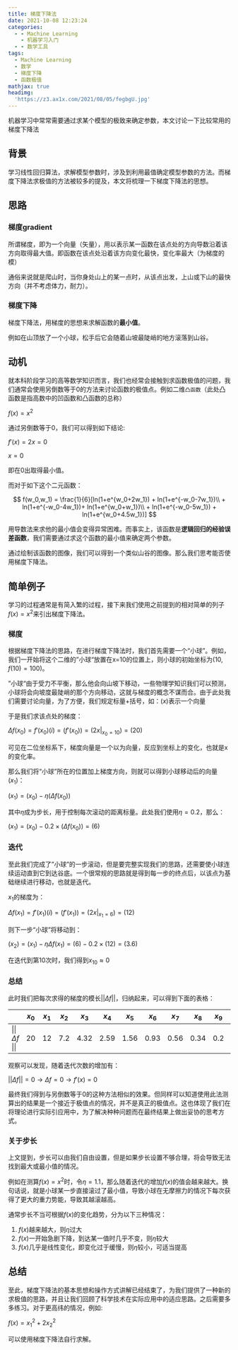 ```yaml
---
title: 梯度下降法
date: 2021-10-08 12:23:24
categories:
  - - Machine Learning
    - 机器学习入门
  - - 数学工具
tags:
  - Machine Learning
  - 数学
  - 梯度下降
  - 函数极值
mathjax: true
headimg:
  'https://z3.ax1x.com/2021/08/05/fegbgU.jpg'
---
```


机器学习中常常需要通过求某个模型的极致来确定参数，本文讨论一下比较常用的梯度下降法
<!-- more -->

## 背景

学习线性回归算法，求解模型参数时，涉及到利用最值确定模型参数的方法。而梯度下降法求极值的方法被较多的提及，本文将梳理一下梯度下降法的思想。

## 思路

### 梯度gradient

所谓梯度，即为一个向量（矢量），用以表示某一函数在该点处的方向导数沿着该方向取得最大值。即函数在该点处沿着该方向变化最快，变化率最大（为梯度的模）

通俗来说就是爬山时，当你身处山上的某一点时，从该点出发，上山或下山的最快方向（并不考虑体力，耐力）。

### 梯度下降

梯度下降法，用梯度的思想来求解函数的**最小值**。

例如在山顶放了一个小球，松手后它会随着山坡最陡峭的地方滚落到山谷。

## 动机

就本科阶段学习的高等数学知识而言，我们也经常会接触到求函数极值的问题，我们通常会使用另倒数等于0的方法来讨论函数的极值点。例如二维`凸函数`（此处凸函数是指高数中的凹函数和凸函数的总称）

$f(x) = x^2$

通过另倒数等于0，我们可以得到如下结论:

$f'(x) = 2x = 0$

$x = 0$

即在0出取得最小值。

而对于如下这个二元函数：

$$
f(w_0,w_1) = \frac{1}{6}[ln(1+e^{w_0+2w_1}) + ln(1+e^{-w_0-7w_1})\\ + ln(1+e^{-w_0-4w_1})+ ln(1+e^{w_0+w_1})\\ + ln(1+e^{-w_0-5w_1}) + ln(1+e^{w_0+4.5w_1})]
$$

用导数法来求他的最小值会变得异常困难。而事实上，该函数是**逻辑回归的经验误差函数**，我们需要通过求这个函数的最小值来确定两个参数。

通过绘制该函数的图像，我们可以得到一个类似山谷的图像。那么我们思考能否使用梯度下降法。

## 简单例子

学习的过程通常是有简入繁的过程，接下来我们使用之前提到的相对简单的列子$f(x) = x^2$来引出梯度下降法。

### 梯度

根据梯度下降法的思路，在进行梯度下降法时，我们首先需要一个“小球”。例如，我们一开始将这个二维的”小球“放置在x=10的位置上，则小球的初始坐标为$(10,f(10)=100)$。

”小球“由于受力不平衡，那么他会向山坡下移动，一些物理学知识我们可以预测，小球将会向坡度最陡峭的那个方向移动，这就与梯度的概念不谋而合。由于此处我们需要讨论向量，为了方便，我们规定标量+括号，如：$(x)$表示一个向量

于是我们求该点处的梯度：

$\Delta f(x_0) = f'(x_0)(i) = (f'(x_0)) = (2x|_{x_0 = 10}) = (20)$

可见在二位坐标系下，梯度向量是一个以为向量，反应到坐标上的变化，也就是x的变化率。

那么我们将“小球”所在的位置加上梯度方向，则就可以得到小球移动后的向量$(x_1)$：

$(x_1) = (x_0) - \eta(\Delta f(x_0))$

其中$\eta$成为步长，用于控制每次滚动的距离标量。此处我们使用$\eta = 0.2$，那么：

$(x_1) = (x_0) - 0.2\times (\Delta f(x_0)) = (6)$

### 迭代

至此我们完成了”小球”的一步滚动，但是要完整实现我们的思路，还需要使小球连续运动直到它到达谷底。一个很常规的思路就是得到每一步的终点后，以该点为基础继续进行移动，也就是迭代。

$x_1$的梯度为：

$\Delta f(x_1) = f'(x_1)(i) = (f'(x_1)) = (2x|_{x_1=6}) = (12)$

则下一步“小球”将移动到：

$(x_2) = (x_1) - \eta \Delta f(x_1) = (6) - 0.2 \times (12) = (3.6)$

在迭代到第10次时，我们得到$x_{10} \approx 0$

### 总结

此时我们把每次求得的梯度的模长$||\Delta f||$，归纳起来，可以得到下面的表格：

|                 | $x_0$ | $x_1$ | $x_2$ | $x_3$ | $x_4$ | $x_5$ | $x_6$ | $x_7$ | $x_8$ | $x_9$ | $x_{10}$ |
| --------------- | ----- | ----- | ----- | ----- | ----- | ----- | ----- | ----- | ----- | ----- | -------- |
| \|\| $\Delta  f$ \|\| | 20    | 12    | 7.2   | 4.32  | 2.59  | 1.56  | 0.93  | 0.56  | 0.34  | 0.2   | 0.12     |

观察可以发现，随着迭代次数的增加有：

$||\Delta  f|| = 0 \to \Delta f = 0 \to f'(x) = 0$

最终我们得到与另倒数等于0的这种方法相似的效果。但同样可以知道使用此法测算出的结果是一个接近于极值点的情况，并不是真正的极值点。这也体现了我们在将理论进行实际引应用中，为了解决种种问题而在最终结果上做出妥协的思考方式。

### 关于步长

上文提到，步长可以由我们自由设置，但是如果步长设置不够合理，将会导致无法找到最大或最小值的情况。

例如在测算$f(x) = x^2$时，令$\eta = 1.1$，那么随着迭代的增加$f(x)$的值会越来越大。换句话说，就是小球某一步直接滚过了最小值，导致小球在无摩擦力的情况下每次获得了更大的重力势能，导致其越滚越高。

通常步长不当可根据$f(x)$的变化趋势，分为以下三种情况：

1. $f(x)$越来越大，则$\eta$过大
2. $f(x)$一开始急剧下降，到达某一值时几乎不变，则$\eta$较大
3. $f(x)$几乎是线性变化，即变化过于缓慢，则$\eta$较小，可适当提高

## 总结

至此，梯度下降法的基本思想和操作方式讲解已经结束了，为我们提供了一种新的求极值的思路，并且让我们回顾了科学技术在实际应用中的适应思路。之后需要多多练习。对于更高纬的情况，例如:

$f(x) = x_1^2 + 2x_2^2$

可以使用梯度下降法自行求解。

